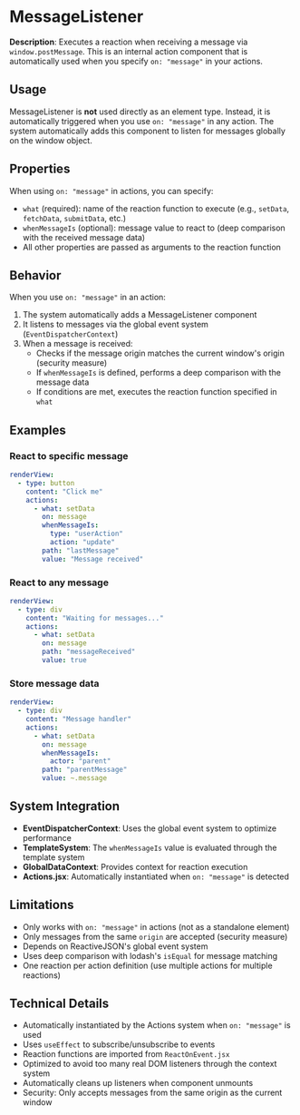 # MessageListener

**Description**: Executes a reaction when receiving a message via `window.postMessage`. This is an internal action component that is automatically used when you specify `on: "message"` in your actions.

## Usage

MessageListener is **not** used directly as an element type. Instead, it is automatically triggered when you use `on: "message"` in any action. The system automatically adds this component to listen for messages globally on the window object.

## Properties

When using `on: "message"` in actions, you can specify:

- `what` (required): name of the reaction function to execute (e.g., `setData`, `fetchData`, `submitData`, etc.)
- `whenMessageIs` (optional): message value to react to (deep comparison with the received message data)
- All other properties are passed as arguments to the reaction function

## Behavior

When you use `on: "message"` in an action:

1. The system automatically adds a MessageListener component
2. It listens to messages via the global event system (`EventDispatcherContext`)
3. When a message is received:
   - Checks if the message origin matches the current window's origin (security measure)
   - If `whenMessageIs` is defined, performs a deep comparison with the message data
   - If conditions are met, executes the reaction function specified in `what`

## Examples

### React to specific message
```yaml
renderView:
  - type: button
    content: "Click me"
    actions:
      - what: setData
        on: message
        whenMessageIs:
          type: "userAction"
          action: "update"
        path: "lastMessage"
        value: "Message received"
```

### React to any message
```yaml
renderView:
  - type: div
    content: "Waiting for messages..."
    actions:
      - what: setData
        on: message
        path: "messageReceived"
        value: true
```

### Store message data
```yaml
renderView:
  - type: div
    content: "Message handler"
    actions:
      - what: setData
        on: message
        whenMessageIs:
          actor: "parent"
        path: "parentMessage"
        value: ~.message
```

## System Integration

- **EventDispatcherContext**: Uses the global event system to optimize performance
- **TemplateSystem**: The `whenMessageIs` value is evaluated through the template system
- **GlobalDataContext**: Provides context for reaction execution
- **Actions.jsx**: Automatically instantiated when `on: "message"` is detected

## Limitations

- Only works with `on: "message"` in actions (not as a standalone element)
- Only messages from the same `origin` are accepted (security measure)
- Depends on ReactiveJSON's global event system
- Uses deep comparison with lodash's `isEqual` for message matching
- One reaction per action definition (use multiple actions for multiple reactions)

## Technical Details

- Automatically instantiated by the Actions system when `on: "message"` is used
- Uses `useEffect` to subscribe/unsubscribe to events
- Reaction functions are imported from `ReactOnEvent.jsx`
- Optimized to avoid too many real DOM listeners through the context system
- Automatically cleans up listeners when component unmounts
- Security: Only accepts messages from the same origin as the current window 